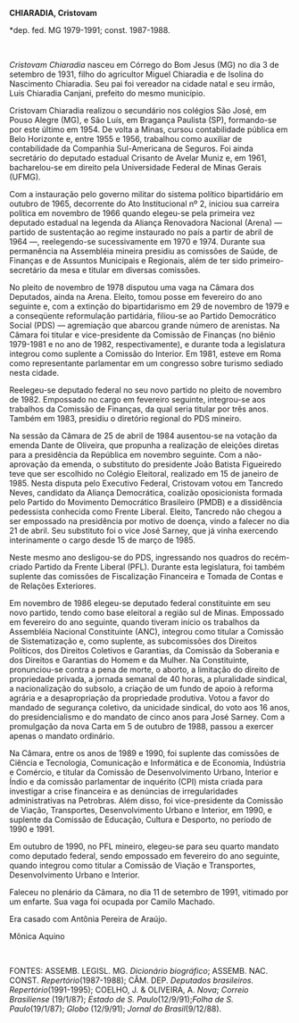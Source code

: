 **CHIARADIA, Cristovam**

\*dep. fed. MG 1979-1991; const. 1987-1988.

 

*Cristovam Chiaradia* nasceu em Córrego do Bom Jesus (MG) no dia 3 de
setembro de 1931, filho do agricultor Miguel Chiaradia e de Isolina do
Nascimento Chiaradia. Seu pai foi vereador na cidade natal e seu irmão,
Luís Chiaradia Canjani, prefeito do mesmo município.

Cristovam Chiaradia realizou o secundário nos colégios São José, em
Pouso Alegre (MG), e São Luís, em Bragança Paulista (SP), formando-se
por este último em 1954. De volta a Minas, cursou contabilidade pública
em Belo Horizonte e, entre 1955 e 1956, trabalhou como auxiliar de
contabilidade da Companhia Sul-Americana de Seguros. Foi ainda
secretário do deputado estadual Crisanto de Avelar Muniz e, em 1961,
bacharelou-se em direito pela Universidade Federal de Minas Gerais
(UFMG).

Com a instauração pelo governo militar do sistema político bipartidário
em outubro de 1965, decorrente do Ato Institucional nº 2, iniciou sua
carreira política em novembro de 1966 quando elegeu-se pela primeira vez
deputado estadual na legenda da Aliança Renovadora Nacional (Arena) —
partido de sustentação ao regime instaurado no país a partir de abril de
1964 —, reelegendo-se sucessivamente em 1970 e 1974. Durante sua
permanência na Assembléia mineira presidiu as comissões de Saúde, de
Finanças e de Assuntos Municipais e Regionais, além de ter sido
primeiro-secretário da mesa e titular em diversas comissões.

No pleito de novembro de 1978 disputou uma vaga na Câmara dos Deputados,
ainda na Arena. Eleito, tomou posse em fevereiro do ano seguinte e, com
a extinção do bipartidarismo em 29 de novembro de 1979 e a conseqüente
reformulação partidária, filiou-se ao Partido Democrático Social (PDS) —
agremiação que abarcou grande número de arenistas. Na Câmara foi titular
e vice-presidente da Comissão de Finanças (no biênio 1979-1981 e no ano
de 1982, respectivamente), e durante toda a legislatura integrou como
suplente a Comissão do Interior. Em 1981, esteve em Roma como
representante parlamentar em um congresso sobre turismo sediado nesta
cidade.

Reelegeu-se deputado federal no seu novo partido no pleito de novembro
de 1982. Empossado no cargo em fevereiro seguinte, integrou-se aos
trabalhos da Comissão de Finanças, da qual seria titular por três anos.
Também em 1983, presidiu o diretório regional do PDS mineiro.

Na sessão da Câmara de 25 de abril de 1984 ausentou-se na votação da
emenda Dante de Oliveira, que propunha a realização de eleições diretas
para a presidência da República em novembro seguinte. Com a
não-aprovação da emenda, o substituto do presidente João Batista
Figueiredo teve que ser escolhido no Colégio Eleitoral, realizado em 15
de janeiro de 1985. Nesta disputa pelo Executivo Federal, Cristovam
votou em Tancredo Neves, candidato da Aliança Democrática, coalizão
oposicionista formada pelo Partido do Movimento Democrático Brasileiro
(PMDB) e a dissidência pedessista conhecida como Frente Liberal. Eleito,
Tancredo não chegou a ser empossado na presidência por motivo de doença,
vindo a falecer no dia 21 de abril. Seu substituto foi o vice José
Sarney, que já vinha exercendo interinamente o cargo desde 15 de março
de 1985.

Neste mesmo ano desligou-se do PDS, ingressando nos quadros do
recém-criado Partido da Frente Liberal (PFL). Durante esta legislatura,
foi também suplente das comissões de Fiscalização Financeira e Tomada de
Contas e de Relações Exteriores.

Em novembro de 1986 elegeu-se deputado federal constituinte em seu novo
partido, tendo como base eleitoral a região sul de Minas. Empossado em
fevereiro do ano seguinte, quando tiveram início os trabalhos da
Assembléia Nacional Constituinte (ANC), integrou como titular a Comissão
de Sistematização e, como suplente, as subcomissões dos Direitos
Políticos, dos Direitos Coletivos e Garantias, da Comissão da Soberania
e dos Direitos e Garantias do Homem e da Mulher. Na Constituinte,
pronunciou-se contra a pena de morte, o aborto, a limitação do direito
de propriedade privada, a jornada semanal de 40 horas, a pluralidade
sindical, a nacionalização do subsolo, a criação de um fundo de apoio à
reforma agrária e a desapropriação da propriedade produtiva. Votou a
favor do mandado de segurança coletivo, da unicidade sindical, do voto
aos 16 anos, do presidencialismo e do mandato de cinco anos para José
Sarney. Com a promulgação da nova Carta em 5 de outubro de 1988, passou
a exercer apenas o mandato ordinário.

Na Câmara, entre os anos de 1989 e 1990, foi suplente das comissões de
Ciência e Tecnologia, Comunicação e Informática e de Economia, Indústria
e Comércio, e titular da Comissão de Desenvolvimento Urbano, Interior e
Índio e da comissão parlamentar de inquérito (CPI) mista criada para
investigar a crise financeira e as denúncias de irregularidades
administrativas na Petrobras. Além disso, foi vice-presidente da
Comissão de Viação, Transportes, Desenvolvimento Urbano e Interior, em
1990, e suplente da Comissão de Educação, Cultura e Desporto, no período
de 1990 e 1991.

Em outubro de 1990, no PFL mineiro, elegeu-se para seu quarto mandato
como deputado federal, sendo empossado em fevereiro do ano seguinte,
quando integrou como titular a Comissão de Viação e Transportes,
Desenvolvimento Urbano e Interior.

Faleceu no plenário da Câmara, no dia 11 de setembro de 1991, vitimado
por um enfarte. Sua vaga foi ocupada por Camilo Machado.

Era casado com Antônia Pereira de Araújo.

Mônica Aquino

 

FONTES: ASSEMB. LEGISL. MG. *Dicionário biográfico*; ASSEMB. NAC. CONST.
*Repertório*(1987-1988); CÂM. DEP. *Deputados brasileiros.
Repertório*(1991-1995); COELHO, J. & OLIVEIRA, A. *Nova*; *Correio
Brasiliense* (19/1/87); *Estado de S. Paulo*(12/9/91);*Folha de S.
Paulo*(19/1/87); *Globo* (12/9/91); *Jornal do Brasil*(9/12/88).

 

 
